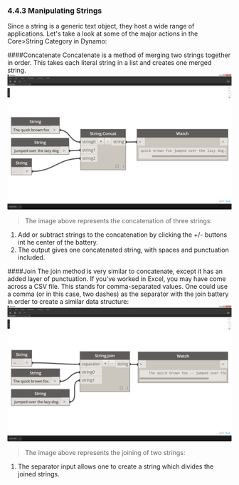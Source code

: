 ### 4.4.3 Manipulating Strings
Since a string is a generic text object, they host a wide range of applications.  Let's take a look at some of the major actions in the Core>String Category in Dynamo:

####Concatenate
Concatenate is a method of merging two strings together in order. This takes each literal string in a list and creates one merged string.
![Concatenate](images/4-4/4-4-1-02.png)
> The image above represents the concatenation of three strings:
1. Add or subtract strings to the concatenation by clicking the +/- buttons int he center of the battery.
2. The output gives one concatenated string, with spaces and punctuation included.

####Join
The join method is very similar to concatenate, except it has an added layer of punctuation. If you've worked in Excel, you may have come across a CSV file.  This stands for comma-separated values.  One could use a comma (or in this case, two dashes) as the separator with the join battery in order to create a similar data structure:
![Concatenate](images/4-4/4-4-1-03.png)
> The image above represents the joining of two strings:
1. The separator input allows one to create a string which divides the joined strings.